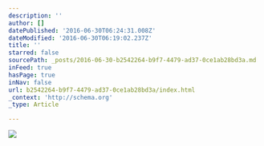 ```yaml
---
description: ''
author: []
datePublished: '2016-06-30T06:24:31.008Z'
dateModified: '2016-06-30T06:19:02.237Z'
title: ''
starred: false
sourcePath: _posts/2016-06-30-b2542264-b9f7-4479-ad37-0ce1ab28bd3a.md
inFeed: true
hasPage: true
inNav: false
url: b2542264-b9f7-4479-ad37-0ce1ab28bd3a/index.html
_context: 'http://schema.org'
_type: Article

---
```

![](https://the-grid-user-content.s3-us-west-2.amazonaws.com/d5a5c3cb-8bc7-4a10-aa64-95f80defa6c2.jpg)